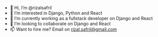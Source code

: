 - 👋 Hi, I’m @rizalsafril
- 👀 I’m interested in Django, Python and React
- 🌱 I’m currently working as a fullstack developer on Django and React
- 💞️ I’m looking to collaborate on Django and React
- 📫 Want to hire me? Email on rizal.safril@gmail.com

<!---
rizalsafril/rizalsafril is a ✨ special ✨ repository because its `README.md` (this file) appears on your GitHub profile.
You can click the Preview link to take a look at your changes.
--->
